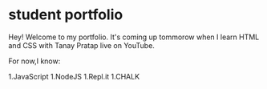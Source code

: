 # student portfolio

Hey! Welcome to my portfolio. It's coming up tommorow when I learn HTML and CSS with Tanay Pratap live on YouTube. 

For now,I know:

1.JavaScript
1.NodeJS
1.Repl.it
1.CHALK